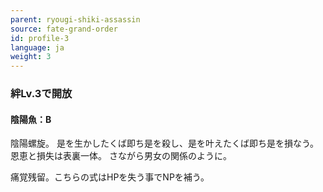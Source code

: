 ```yaml
---
parent: ryougi-shiki-assassin
source: fate-grand-order
id: profile-3
language: ja
weight: 3
---
```


### 絆Lv.3で開放

#### 陰陽魚：B

陰陽螺旋。
是を生かしたくば即ち是を殺し、是を叶えたくば即ち是を損なう。
恩恵と損失は表裏一体。
さながら男女の関係のように。

痛覚残留。こちらの式はHPを失う事でNPを補う。
